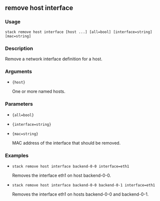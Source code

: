 ## remove host interface

### Usage

`stack remove host interface [host ...] [all=bool] [interface=string] [mac=string]`

### Description

Remove a network interface definition for a host.

### Arguments

* `{host}`

   One or more named hosts.


### Parameters
* `{all=bool}`
* `{interface=string}`
* `{mac=string}`

   MAC address of the interface that should be removed.

### Examples

* `stack remove host interface backend-0-0 interface=eth1`

   Removes the interface eth1 on host backend-0-0.

* `stack remove host interface backend-0-0 backend-0-1 interface=eth1`

   Removes the interface eth1 on hosts backend-0-0 and backend-0-1.



